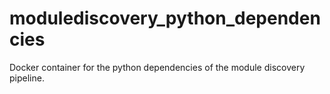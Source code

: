 # modulediscovery_python_dependencies
Docker container for the python dependencies of the module discovery pipeline.
